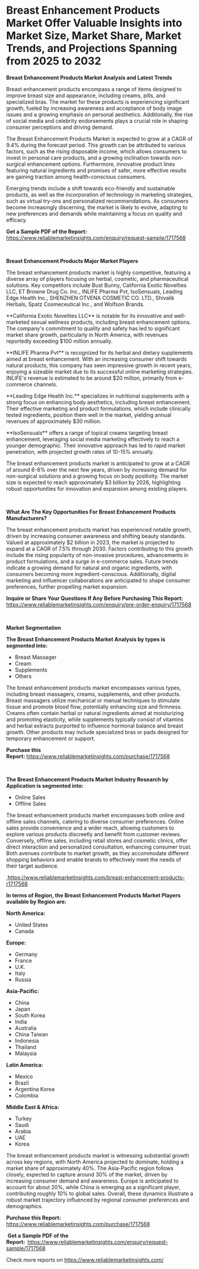 <p><h1>Breast Enhancement Products Market Offer Valuable Insights into Market Size, Market Share, Market Trends, and Projections Spanning from 2025 to 2032</h1></p><p><strong>Breast Enhancement Products Market Analysis and Latest Trends</strong></p>
<p><p>Breast enhancement products encompass a range of items designed to improve breast size and appearance, including creams, pills, and specialized bras. The market for these products is experiencing significant growth, fueled by increasing awareness and acceptance of body image issues and a growing emphasis on personal aesthetics. Additionally, the rise of social media and celebrity endorsements plays a crucial role in shaping consumer perceptions and driving demand.</p><p>The Breast Enhancement Products Market is expected to grow at a CAGR of 9.4% during the forecast period. This growth can be attributed to various factors, such as the rising disposable income, which allows consumers to invest in personal care products, and a growing inclination towards non-surgical enhancement options. Furthermore, innovative product lines featuring natural ingredients and promises of safer, more effective results are gaining traction among health-conscious consumers. </p><p>Emerging trends include a shift towards eco-friendly and sustainable products, as well as the incorporation of technology in marketing strategies, such as virtual try-ons and personalized recommendations. As consumers become increasingly discerning, the market is likely to evolve, adapting to new preferences and demands while maintaining a focus on quality and efficacy.</p></p>
<p><strong>Get a Sample PDF of the Report:&nbsp;</strong> <a href="https://www.reliablemarketinsights.com/enquiry/request-sample/1717568?utm_campaign=2197&utm_medium=2&utm_source=Github&utm_content=ia&utm_term=04042025&utm_id=breast-enhancement-products">https://www.reliablemarketinsights.com/enquiry/request-sample/1717568</a></p>
<p>&nbsp;</p>
<p><strong>Breast Enhancement Products Major Market Players</strong></p>
<p><p>The breast enhancement products market is highly competitive, featuring a diverse array of players focusing on herbal, cosmetic, and pharmaceutical solutions. Key competitors include Bust Bunny, California Exotic Novelties LLC, ET Browne Drug Co. Inc., INLIFE Pharma Pvt, IsoSensuals, Leading Edge Health Inc., SHENZHEN OTVENA COSMETIC CO. LTD., Shivalik Herbals, Spatz Cosmeceutical Inc., and Wolfson Brands.</p><p>**California Exotic Novelties LLC** is notable for its innovative and well-marketed sexual wellness products, including breast enhancement options. The company's commitment to quality and safety has led to significant market share growth, particularly in North America, with revenues reportedly exceeding $100 million annually.</p><p>**INLIFE Pharma Pvt** is recognized for its herbal and dietary supplements aimed at breast enhancement. With an increasing consumer shift towards natural products, this company has seen impressive growth in recent years, enjoying a sizeable market due to its successful online marketing strategies. INLIFE's revenue is estimated to be around $20 million, primarily from e-commerce channels.</p><p>**Leading Edge Health Inc.** specializes in nutritional supplements with a strong focus on enhancing body aesthetics, including breast enhancement. Their effective marketing and product formulations, which include clinically tested ingredients, position them well in the market, yielding annual revenues of approximately $30 million.</p><p>**IsoSensuals** offers a range of topical creams targeting breast enhancement, leveraging social media marketing effectively to reach a younger demographic. Their innovative approach has led to rapid market penetration, with projected growth rates of 10-15% annually.</p><p>The breast enhancement products market is anticipated to grow at a CAGR of around 6-8% over the next few years, driven by increasing demand for non-surgical solutions and a growing focus on body positivity. The market size is expected to reach approximately $3 billion by 2026, highlighting robust opportunities for innovation and expansion among existing players.</p></p>
<p>&nbsp;</p>
<p><strong>What Are The Key Opportunities For Breast Enhancement Products Manufacturers?</strong></p>
<p><p>The breast enhancement products market has experienced notable growth, driven by increasing consumer awareness and shifting beauty standards. Valued at approximately $2 billion in 2023, the market is projected to expand at a CAGR of 7.5% through 2030. Factors contributing to this growth include the rising popularity of non-invasive procedures, advancements in product formulations, and a surge in e-commerce sales. Future trends indicate a growing demand for natural and organic ingredients, with consumers becoming more ingredient-conscious. Additionally, digital marketing and influencer collaborations are anticipated to shape consumer preferences, further propelling market expansion.</p></p>
<p><strong>Inquire or Share Your Questions If Any Before Purchasing This Report:</strong> <a href="https://www.reliablemarketinsights.com/enquiry/pre-order-enquiry/1717568?utm_campaign=2197&utm_medium=2&utm_source=Github&utm_content=ia&utm_term=04042025&utm_id=breast-enhancement-products">https://www.reliablemarketinsights.com/enquiry/pre-order-enquiry/1717568</a></p>
<p>&nbsp;</p>
<p><strong>Market Segmentation</strong></p>
<p><strong>The Breast Enhancement Products Market Analysis by types is segmented into:</strong></p>
<p><ul><li>Breast Massager</li><li>Cream</li><li>Supplements</li><li>Others</li></ul></p>
<p><p>The breast enhancement products market encompasses various types, including breast massagers, creams, supplements, and other products. Breast massagers utilize mechanical or manual techniques to stimulate tissue and promote blood flow, potentially enhancing size and firmness. Creams often contain herbal or natural ingredients aimed at moisturizing and promoting elasticity, while supplements typically consist of vitamins and herbal extracts purported to influence hormonal balance and breast growth. Other products may include specialized bras or pads designed for temporary enhancement or support.</p></p>
<p><strong>Purchase this Report:&nbsp;</strong><a href="https://www.reliablemarketinsights.com/purchase/1717568?utm_campaign=2197&utm_medium=2&utm_source=Github&utm_content=ia&utm_term=04042025&utm_id=breast-enhancement-products">https://www.reliablemarketinsights.com/purchase/1717568</a></p>
<p>&nbsp;</p>
<p><strong>The Breast Enhancement Products Market Industry Research by Application is segmented into:</strong></p>
<p><ul><li>Online Sales</li><li>Offline Sales</li></ul></p>
<p><p>The breast enhancement products market encompasses both online and offline sales channels, catering to diverse consumer preferences. Online sales provide convenience and a wider reach, allowing customers to explore various products discreetly and benefit from customer reviews. Conversely, offline sales, including retail stores and cosmetic clinics, offer direct interaction and personalized consultation, enhancing consumer trust. Both avenues contribute to market growth, as they accommodate different shopping behaviors and enable brands to effectively meet the needs of their target audience.</p></p>
<p><a href="https://www.reliablemarketinsights.com/breast-enhancement-products-r1717568?utm_campaign=2197&utm_medium=2&utm_source=Github&utm_content=ia&utm_term=04042025&utm_id=breast-enhancement-products">&nbsp;https://www.reliablemarketinsights.com/breast-enhancement-products-r1717568</a></p>
<p><strong>In terms of Region, the Breast Enhancement Products Market Players available by Region are:</strong></p>
<p>
    <p> <strong> North America: </strong>
        <ul>
            <li>United States</li>
            <li>Canada</li>
        </ul>
        </p> 
    <p> <strong> Europe: </strong>
        <ul>
            <li>Germany</li>
            <li>France</li>
            <li>U.K.</li>
            <li>Italy</li>
            <li>Russia</li>
        </ul>
        </p> 
    <p> <strong> Asia-Pacific: </strong>
        <ul>
            <li>China</li>
            <li>Japan</li>
            <li>South Korea</li>
            <li>India</li>
            <li>Australia</li>
            <li>China Taiwan</li>
            <li>Indonesia</li>
            <li>Thailand</li>
            <li>Malaysia</li>
        </ul>
        </p> 
    <p> <strong> Latin America: </strong>
        <ul>
            <li>Mexico</li>
            <li>Brazil</li>
            <li>Argentina Korea</li>
            <li>Colombia</li>
        </ul>
        </p> 
    <p> <strong> Middle East & Africa: </strong>
        <ul>
            <li>Turkey</li>
            <li>Saudi</li>
            <li>Arabia</li>
            <li>UAE</li>
            <li>Korea</li>
        </ul>
    </p>
    </p>
<p><p>The breast enhancement products market is witnessing substantial growth across key regions, with North America projected to dominate, holding a market share of approximately 40%. The Asia-Pacific region follows closely, expected to capture around 30% of the market, driven by increasing consumer demand and awareness. Europe is anticipated to account for about 20%, while China is emerging as a significant player, contributing roughly 10% to global sales. Overall, these dynamics illustrate a robust market trajectory influenced by regional consumer preferences and demographics.</p></p>
<p><strong>Purchase this Report: </strong><a href="https://www.reliablemarketinsights.com/purchase/1717568?utm_campaign=2197&utm_medium=2&utm_source=Github&utm_content=ia&utm_term=04042025&utm_id=breast-enhancement-products">https://www.reliablemarketinsights.com/purchase/1717568</a></p>
<p>&nbsp;<strong>Get a Sample PDF of the Report:&nbsp;&nbsp;</strong><a href="https://www.reliablemarketinsights.com/enquiry/request-sample/1717568?utm_campaign=2197&utm_medium=2&utm_source=Github&utm_content=ia&utm_term=04042025&utm_id=breast-enhancement-products">https://www.reliablemarketinsights.com/enquiry/request-sample/1717568</a></p>
<p><strong></strong></p>
<p>Check more reports on <a href="https://www.reliablemarketinsights.com/?utm_campaign=2197&utm_medium=2&utm_source=Github&utm_content=ia&utm_term=04042025&utm_id=breast-enhancement-products">https://www.reliablemarketinsights.com/</a></p>